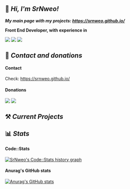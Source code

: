 ## 👋 *Hi, I'm SrNweo!*

***My main page with my projects: https://srnweo.github.io/***

**Front End Developer, with experience in** <br>

<img src="https://img.shields.io/badge/HTML5-E34F26?style=for-the-badge&logo=html5&logoColor=white"> <img src="https://img.shields.io/badge/CSS3-1572B6?style=for-the-badge&logo=css3&logoColor=white"> <img src="https://img.shields.io/badge/JavaScript-323330?style=for-the-badge&logo=javascript&logoColor=F7DF1E ">

## 📨 *Contact and donations*

#### Contact

Check: https://srnweo.github.io/

#### Donations
<a href="https://ko-fi.com/srnweo"><img src="https://img.shields.io/badge/Ko--fi-F16061?style=for-the-badge&logo=ko-fi&logoColor=white"></a> <a href="https://paypal.me/horyhe"><img src="https://img.shields.io/badge/PayPal-00457C?style=for-the-badge&logo=paypal&logoColor=white"></a>

## ⚒ *Current Projects*

## 📊 *Stats*

#### Code::Stats

<a href="https://codestats.net/users/SrNweo"> <img src='https://codestats-readme.wegfan.cn/history-graph/SrNweo?width=850&height=300' alt="SrNweo's Code::Stats history graph"/></a>

#### Anurag's GitHub stats

[![Anurag's GitHub stats](https://github-readme-stats.vercel.app/api?username=SrNweo)](https://github.com/anuraghazra/github-readme-stats)

<!--- https://dev.to/envoy_/150-badges-for-github-pnk --->
